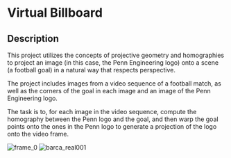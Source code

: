 # Virtual Billboard


## Description

This project utilizes the concepts of projective geometry and homographies to project an image (in this case, the Penn Engineering logo) onto a scene (a football goal) in a natural way that respects perspective.

The project includes images from a video sequence of a football match, as well as the corners of the goal in each image and an image of the Penn Engineering logo.

The task is to, for each image in the video sequence, compute the homography between the Penn logo and the goal, and then warp the goal points onto the ones in the Penn logo to generate a projection of the logo onto the video frame.




![frame_0](https://user-images.githubusercontent.com/89912646/215006442-7935b4ed-d916-492b-a781-b3a66410c646.png)
![barca_real001](https://user-images.githubusercontent.com/89912646/215006627-b0117932-f536-41c4-b071-914e1c8fb946.png)
